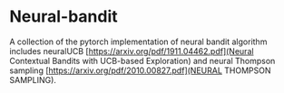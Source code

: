 # Neural-bandit

A collection of the pytorch implementation of neural bandit algorithm includes neuralUCB [https://arxiv.org/pdf/1911.04462.pdf](Neural Contextual Bandits with UCB-based Exploration) and neural Thompson sampling [https://arxiv.org/pdf/2010.00827.pdf](NEURAL THOMPSON SAMPLING).
